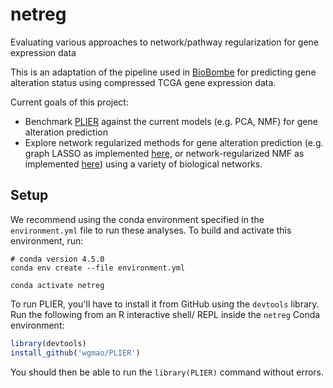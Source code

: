 # netreg

Evaluating various approaches to network/pathway regularization for gene expression data

This is an adaptation of the pipeline used in [BioBombe](https://github.com/greenelab/BioBombe)
for predicting gene alteration status using compressed TCGA gene expression data.

Current goals of this project:
  * Benchmark [PLIER](https://github.com/wgmao/PLIER) against the
    current models (e.g. PCA, NMF) for gene alteration prediction
  * Explore network regularized methods for gene alteration prediction
    (e.g. graph LASSO as implemented
    [here](https://github.com/suinleelab/attributionpriors/blob/master/graph/Graph_Attribution_Prior.ipynb),
    or network-regularized NMF as implemented [here](https://github.com/raphael-group/netNMF-sc))
    using a variety of biological networks.

## Setup

We recommend using the conda environment specified in the `environment.yml` file to run these analyses. To build and activate this environment, run:

```shell
# conda version 4.5.0
conda env create --file environment.yml

conda activate netreg
```

To run PLIER, you'll have to install it from GitHub using the
`devtools` library. Run the following from an R interactive shell/
REPL inside the `netreg` Conda environment:

```R
library(devtools)
install_github('wgmao/PLIER')

```

You should then be able to run the `library(PLIER)` command
without errors.
